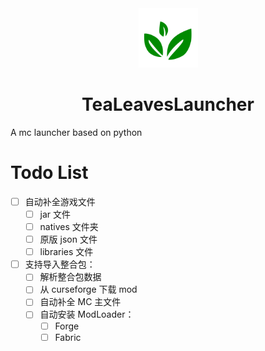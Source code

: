 <div align="center">
<img width="95" src="icon.png" alt="title">
<h1>TeaLeavesLauncher</h1>
</div>

A mc launcher based on python


# Todo List

- [ ] 自动补全游戏文件
    - [ ] jar 文件
    - [ ] natives 文件夹
    - [ ] 原版 json 文件
    - [ ] libraries 文件

- [ ] 支持导入整合包：
    - [ ] 解析整合包数据
    - [ ] 从 curseforge 下载 mod
    - [ ] 自动补全 MC 主文件
    - [ ] 自动安装 ModLoader：
        - [ ] Forge
        - [ ] Fabric
